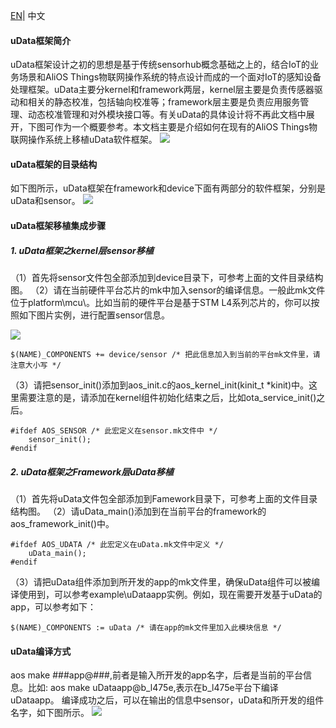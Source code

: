 [EN](AliOS-Things-uData-Framework-Porting-Guide.en)| 中文

#### uData框架简介

uData框架设计之初的思想是基于传统sensorhub概念基础之上的，结合IoT的业务场景和AliOS Things物联网操作系统的特点设计而成的一个面对IoT的感知设备处理框架。uData主要分kernel和framework两层，kernel层主要是负责传感器驱动和相关的静态校准，包括轴向校准等；framework层主要是负责应用服务管理、动态校准管理和对外模块接口等。有关uData的具体设计将不再此文档中展开，下图可作为一个概要参考。本文档主要是介绍如何在现有的AliOS Things物联网操作系统上移植uData软件框架。
![](https://i.imgur.com/iSaUEYR.png)

#### uData框架的目录结构
如下图所示，uData框架在framework和device下面有两部分的软件框架，分别是uData和sensor。
![](https://i.imgur.com/Kw1MSCg.png)

#### uData框架移植集成步骤
##### 1. uData框架之kernel层sensor移植
（1）首先将sensor文件包全部添加到device目录下，可参考上面的文件目录结构图。
（2）请在当前硬件平台芯片的mk中加入sensor的编译信息。一般此mk文件位于platform\mcu\。比如当前的硬件平台是基于STM L4系列芯片的，你可以按照如下图片实例，进行配置sensor信息。

![](https://i.imgur.com/Bf6J54T.png)

    $(NAME)_COMPONENTS += device/sensor /* 把此信息加入到当前的平台mk文件里，请注意大小写 */

（3）请把sensor\_init()添加到aos\_init.c的aos\_kernel\_init(kinit_t *kinit)中。这里需要注意的是，请添加在kernel组件初始化结束之后，比如ota\_service\_init()之后。

```
#ifdef AOS_SENSOR /* 此宏定义在sensor.mk文件中 */
    sensor_init();
#endif
```

##### 2. uData框架之Framework层uData移植
（1）首先将uData文件包全部添加到Famework目录下，可参考上面的文件目录结构图。
（2）请uData\_main()添加到在当前平台的framework的aos\_framework_init()中。

```
#ifdef AOS_UDATA /* 此宏定义在uData.mk文件中定义 */
    uData_main();
#endif
```
（3）请把uData组件添加到所开发的app的mk文件里，确保uData组件可以被编译使用到，可以参考example\uDataapp实例。例如，现在需要开发基于uData的app，可以参考如下：
```
$(NAME)_COMPONENTS := uData /* 请在app的mk文件里加入此模块信息 */
```
#### uData编译方式
aos make ###app@###,前者是输入所开发的app名字，后者是当前的平台信息。比如:
aos make uDataapp@b_l475e,表示在b_l475e平台下编译uDataapp。
编译成功之后，可以在输出的信息中sensor，uData和所开发的组件名字，如下图所示。
![](https://i.imgur.com/YfkUzsI.png)

